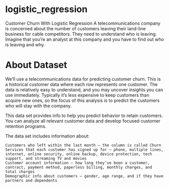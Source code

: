 # logistic_regression
Customer Churn With Logistic Regression
A telecommunications company is concerned about the number of customers leaving their land-line business for cable competitors. They need to understand who is leaving. Imagine that you’re an analyst at this company and you have to find out who is leaving and why.
# About Dataset
We’ll use a telecommunications data for predicting customer churn. This is a historical customer data where each row represents one customer. The data is relatively easy to understand, and you may uncover insights you can use immediately. Typically it’s less expensive to keep customers than acquire new ones, so the focus of this analysis is to predict the customers who will stay with the company.

This data set provides info to help you predict behavior to retain customers. You can analyze all relevant customer data and develop focused customer retention programs.

The data set includes information about:

    Customers who left within the last month – the column is called Churn
    Services that each customer has signed up for – phone, multiple lines, internet, online security, online backup, device protection, tech support, and streaming TV and movies
    Customer account information – how long they’ve been a customer, contract, payment method, paperless billing, monthly charges, and total charges
    Demographic info about customers – gender, age range, and if they have partners and dependents
